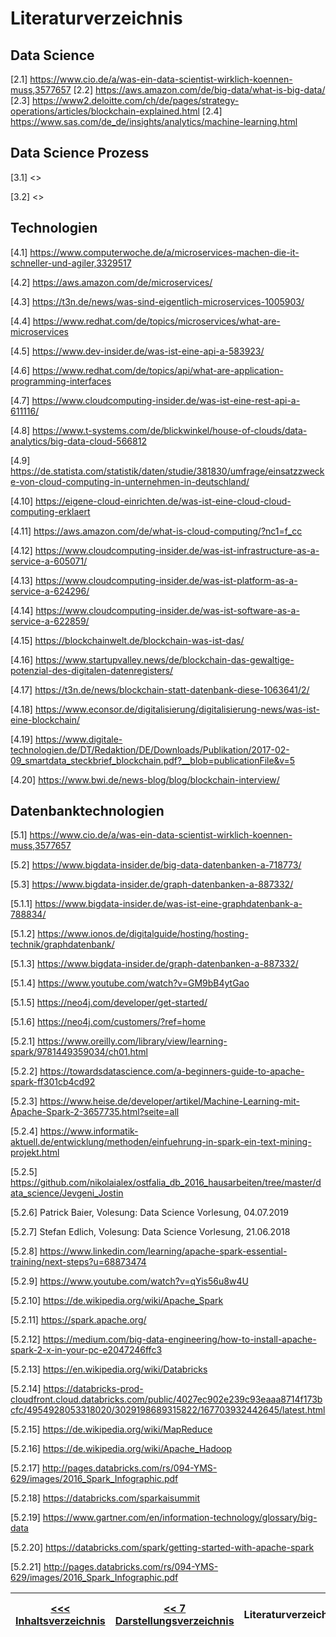 # Literaturverzeichnis

## Data Science

[2.1] <https://www.cio.de/a/was-ein-data-scientist-wirklich-koennen-muss,3577657>
[2.2] <https://aws.amazon.com/de/big-data/what-is-big-data/>
[2.3] <https://www2.deloitte.com/ch/de/pages/strategy-operations/articles/blockchain-explained.html>
[2.4] <https://www.sas.com/de_de/insights/analytics/machine-learning.html>

## Data Science Prozess

[3.1] <>

[3.2] <>

## Technologien

[4.1] <https://www.computerwoche.de/a/microservices-machen-die-it-schneller-und-agiler,3329517>

[4.2] <https://aws.amazon.com/de/microservices/>

[4.3] <https://t3n.de/news/was-sind-eigentlich-microservices-1005903/>

[4.4] <https://www.redhat.com/de/topics/microservices/what-are-microservices>

[4.5] <https://www.dev-insider.de/was-ist-eine-api-a-583923/>

[4.6] <https://www.redhat.com/de/topics/api/what-are-application-programming-interfaces>

[4.7] <https://www.cloudcomputing-insider.de/was-ist-eine-rest-api-a-611116/>

[4.8] <https://www.t-systems.com/de/blickwinkel/house-of-clouds/data-analytics/big-data-cloud-566812>

[4.9] <https://de.statista.com/statistik/daten/studie/381830/umfrage/einsatzzwecke-von-cloud-computing-in-unternehmen-in-deutschland/>

[4.10] <https://eigene-cloud-einrichten.de/was-ist-eine-cloud-cloud-computing-erklaert>

[4.11] <https://aws.amazon.com/de/what-is-cloud-computing/?nc1=f_cc>

[4.12] <https://www.cloudcomputing-insider.de/was-ist-infrastructure-as-a-service-a-605071/>

[4.13] <https://www.cloudcomputing-insider.de/was-ist-platform-as-a-service-a-624296/>

[4.14] <https://www.cloudcomputing-insider.de/was-ist-software-as-a-service-a-622859/>

[4.15] <https://blockchainwelt.de/blockchain-was-ist-das/>

[4.16] <https://www.startupvalley.news/de/blockchain-das-gewaltige-potenzial-des-digitalen-datenregisters/>

[4.17] <https://t3n.de/news/blockchain-statt-datenbank-diese-1063641/2/>

[4.18] <https://www.econsor.de/digitalisierung/digitalisierung-news/was-ist-eine-blockchain/>

[4.19] <https://www.digitale-technologien.de/DT/Redaktion/DE/Downloads/Publikation/2017-02-09_smartdata_steckbrief_blockchain.pdf?__blob=publicationFile&v=5>

[4.20] <https://www.bwi.de/news-blog/blog/blockchain-interview/>

## Datenbanktechnologien

[5.1] <https://www.cio.de/a/was-ein-data-scientist-wirklich-koennen-muss,3577657>

[5.2] <https://www.bigdata-insider.de/big-data-datenbanken-a-718773/>

[5.3] <https://www.bigdata-insider.de/graph-datenbanken-a-887332/>

[5.1.1] <https://www.bigdata-insider.de/was-ist-eine-graphdatenbank-a-788834/>

[5.1.2] <https://www.ionos.de/digitalguide/hosting/hosting-technik/graphdatenbank/>

[5.1.3] <https://www.bigdata-insider.de/graph-datenbanken-a-887332/>

[5.1.4] <https://www.youtube.com/watch?v=GM9bB4ytGao>

[5.1.5] <https://neo4j.com/developer/get-started/>

[5.1.6] <https://neo4j.com/customers/?ref=home>

[5.2.1] <https://www.oreilly.com/library/view/learning-spark/9781449359034/ch01.html>

[5.2.2] <https://towardsdatascience.com/a-beginners-guide-to-apache-spark-ff301cb4cd92>

[5.2.3] <https://www.heise.de/developer/artikel/Machine-Learning-mit-Apache-Spark-2-3657735.html?seite=all>

[5.2.4] <https://www.informatik-aktuell.de/entwicklung/methoden/einfuehrung-in-spark-ein-text-mining-projekt.html>

[5.2.5] <https://github.com/nikolaialex/ostfalia_db_2016_hausarbeiten/tree/master/data_science/Jevgeni_Jostin>

[5.2.6] Patrick Baier, Volesung: Data Science Vorlesung, 04.07.2019

[5.2.7] Stefan Edlich, Volesung: Data Science Vorlesung, 21.06.2018

[5.2.8] <https://www.linkedin.com/learning/apache-spark-essential-training/next-steps?u=68873474>

[5.2.9] <https://www.youtube.com/watch?v=qYis56u8w4U>

[5.2.10] <https://de.wikipedia.org/wiki/Apache_Spark>

[5.2.11] <https://spark.apache.org/>

[5.2.12] <https://medium.com/big-data-engineering/how-to-install-apache-spark-2-x-in-your-pc-e2047246ffc3>

[5.2.13] <https://en.wikipedia.org/wiki/Databricks>

[5.2.14] <https://databricks-prod-cloudfront.cloud.databricks.com/public/4027ec902e239c93eaaa8714f173bcfc/4954928053318020/3029198689315822/167703932442645/latest.html>

[5.2.15] <https://de.wikipedia.org/wiki/MapReduce>

[5.2.16] <https://de.wikipedia.org/wiki/Apache_Hadoop>

[5.2.17] <http://pages.databricks.com/rs/094-YMS-629/images/2016_Spark_Infographic.pdf>

[5.2.18] <https://databricks.com/sparkaisummit>

[5.2.19] <https://www.gartner.com/en/information-technology/glossary/big-data>

[5.2.20] <https://databricks.com/spark/getting-started-with-apache-spark>

[5.2.21] <http://pages.databricks.com/rs/094-YMS-629/images/2016_Spark_Infographic.pdf>

| [&lt;&lt;&lt; Inhaltsverzeichnis](./readme.md) | [&lt;&lt; 7 Darstellungsverzeichnis](darstellungsverzeichnis.md) | Literaturverzeichnis | [1 Einleitung &gt;&gt;](./Data_Science_Allgemein/00_Einleitung.md) |
|------------------------------------------------|--------------------------------------------------------------------------|----------------------|----------------------------------------------------------------------------|

